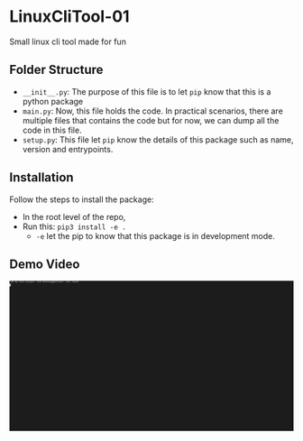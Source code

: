 # LinuxCliTool-01
Small linux cli tool made for fun

## Folder Structure
*   `__init__.py`: The purpose of this file is to let `pip` know that this is a python package
*   `main.py`: Now, this file holds the code. In practical scenarios, there are multiple files that contains the code but for now, we can dump all the code in this file.
*   `setup.py`: This file let `pip` know the details of this package such as name, version and entrypoints.

## Installation
Follow the steps to install the package:
*   In the root level of the repo,
*   Run this: ```pip3 install -e .```
    *   `-e` let the pip to know that this package is in development mode.

## Demo Video
![demo](./demo/demo.svg)